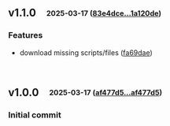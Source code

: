 ## **v1.1.0**&emsp;<sub><sup>2025-03-17 ([83e4dce...1a120de](https://github.com/smooll-d/dotsetup/compare/83e4dced3c1cce15d977d4972b0373f26c67778c...1a120dea808177c6fe590229604858911f989736?diff=split))</sup></sub>

### Features

- download missing scripts/files ([fa69dae](https://github.com/smooll-d/dotsetup/commit/fa69dae2c7ec64fdf845270ff5a2d754fc42d76b))

<br>

## **v1.0.0**&emsp;<sub><sup>2025-03-17 ([af477d5...af477d5](https://github.com/smooll-d/dotsetup/compare/af477d5784237cddb7d480e83fd528cb52abcf78...af477d5784237cddb7d480e83fd528cb52abcf78?diff=split))</sup></sub>

### Initial commit
<br>
